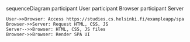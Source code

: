 sequenceDiagram
participant User
participant Browser
participant Server

    User->>Browser: Access https://studies.cs.helsinki.fi/exampleapp/spa
    Browser->>Server: Request HTML, CSS, JS
    Server-->>Browser: HTML, CSS, JS files
    Browser->>Browser: Render SPA UI
